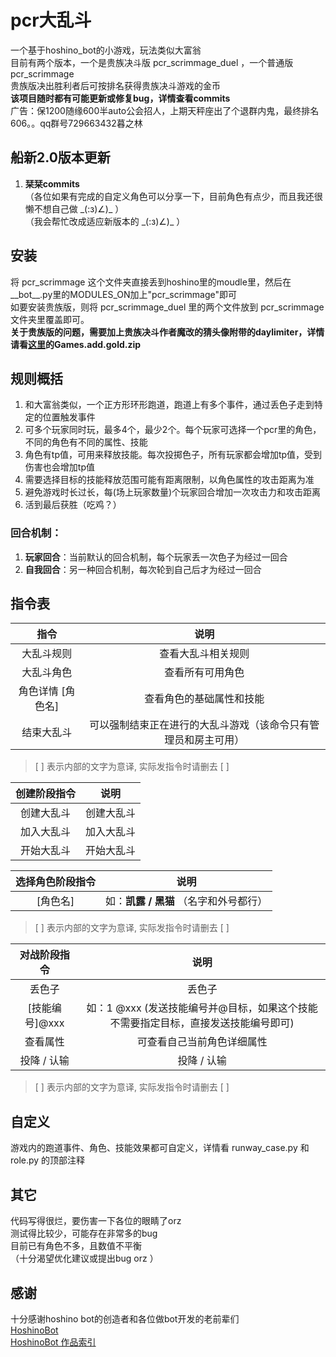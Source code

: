 <!--
 * @Author: eggggi
 * @Date: 2021-06-14 22:27:05
 * @LastEditTime: 2021-06-16 18:05:17
 * @LastEditors: Please set LastEditors
 * @Description: 模块简述
 * @FilePath: \pcr_scrimmage\README.md
-->
# pcr大乱斗
一个基于hoshino_bot的小游戏，玩法类似大富翁<br>
目前有两个版本，一个是贵族决斗版 pcr_scrimmage_duel ，一个普通版 pcr_scrimmage<br>
贵族版决出胜利者后可按排名获得贵族决斗游戏的金币<br>
**该项目随时都有可能更新或修复bug，详情查看commits**<br>
广告：保1200随缘600半auto公会招人，上期天秤座出了个退群内鬼，最终排名606。。qq群号729663432暮之林

## 船新2.0版本更新
1. **栞栞commits**  <br>
（各位如果有完成的自定义角色可以分享一下，目前角色有点少，而且我还很懒不想自己做 \_(:з)∠)\_ ）<br>
（我会帮忙改成适应新版本的 \_(:з)∠)\_ ）

## 安装
将 pcr_scrimmage 这个文件夹直接丢到hoshino里的moudle里，然后在__bot__.py里的MODULES_ON加上"pcr_scrimmage"即可<br>
如要安装贵族版，则将 pcr_scrimmage_duel 里的两个文件放到 pcr_scrimmage 文件夹里覆盖即可。<br>
**关于贵族版的问题，需要加上贵族决斗作者魔改的猜头像附带的daylimiter，详情请看[这里](https://github.com/Rs794613/PcrDuel/releases)的Games.add.gold.zip**

## 规则概括
1. 和大富翁类似，一个正方形环形跑道，跑道上有多个事件，通过丢色子走到特定的位置触发事件
2. 可多个玩家同时玩，最多4个，最少2个。每个玩家可选择一个pcr里的角色，不同的角色有不同的属性、技能
3. 角色有tp值，可用来释放技能。每次投掷色子，所有玩家都会增加tp值，受到伤害也会增加tp值
4. 需要选择目标的技能释放范围可能有距离限制，以角色属性的攻击距离为准
5. 避免游戏时长过长，每(场上玩家数量)个玩家回合增加一次攻击力和攻击距离
6. 活到最后获胜（吃鸡？）
### 回合机制：
  1. **玩家回合**：当前默认的回合机制，每个玩家丢一次色子为经过一回合
  2. **自我回合**：另一种回合机制，每次轮到自己后才为经过一回合

## 指令表

|       指令        |                             说明                             |
| :---------------: | :----------------------------------------------------------: |
|    大乱斗规则     |                      查看大乱斗相关规则                      |
|    大乱斗角色     |                       查看所有可用角色                       |
| 角色详情 [角色名] |                   查看角色的基础属性和技能                   |
|    结束大乱斗     | 可以强制结束正在进行的大乱斗游戏（该命令只有管理员和房主可用） |
> [  ] 表示内部的文字为意译, 实际发指令时请删去 [  ]

| 创建阶段指令 |    说明    |
| :----------: | :--------: |
|  创建大乱斗  | 创建大乱斗 |
|  加入大乱斗  | 加入大乱斗 |
|  开始大乱斗  | 开始大乱斗 |

| 选择角色阶段指令 |                  说明                  |
| :--------------: | :------------------------------------: |
|     [角色名]     | 如：**凯露 / 黑猫** （名字和外号都行） |

> [  ] 表示内部的文字为意译, 实际发指令时请删去 [  ]

|  对战阶段指令  |                             说明                             |
| :------------: | :----------------------------------------------------------: |
|     丢色子     |                            丢色子                            |
| [技能编号]@xxx | 如：1 @xxx   (发送技能编号并@目标，如果这个技能不需要指定目标，直接发送技能编号即可) |
|    查看属性    |                  可查看自己当前角色详细属性                  |
|  投降 / 认输   |                         投降 / 认输                          |

> [  ] 表示内部的文字为意译, 实际发指令时请删去 [  ]

## 自定义
游戏内的跑道事件、角色、技能效果都可自定义，详情看 runway_case.py 和 role.py 的顶部注释<br>

## 其它
代码写得很烂，要伤害一下各位的眼睛了orz<br>
测试得比较少，可能存在非常多的bug<br>
目前已有角色不多，且数值不平衡<br>
（十分渴望优化建议或提出bug orz ）

## 感谢
十分感谢hoshino bot的创造者和各位做bot开发的老前辈们<br>
[HoshinoBot](https://github.com/Ice-Cirno/HoshinoBot)<br>
[HoshinoBot 作品索引](https://github.com/pcrbot/HoshinoBot-plugins-index)
